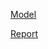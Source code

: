 
[Model](https://github.com/jchn122/Projects/blob/master/Jigsaw_Toxic_Comments/jigsaw-multilingual-toxic-comment-classification.ipynb)

[Report](https://github.com/jchn122/Projects/blob/master/Jigsaw_Toxic_Comments/Jigsaw%20Multilingual%20Toxic%20Comment%20Classification.pdf)


